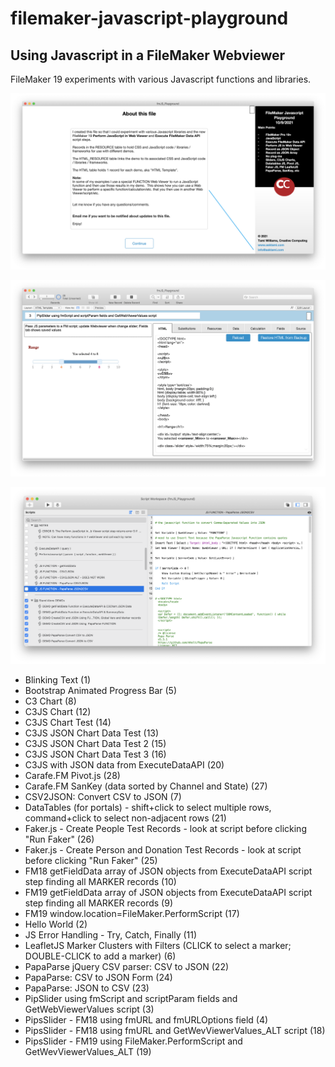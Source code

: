 # filemaker-javascript-playground

## Using Javascript in a FileMaker Webviewer

FileMaker 19 experiments with various Javascript functions and libraries.

![About](https://github.com/asktami/filemaker-javascript-playground/blob/main/screenshots/About.png)

![Main_Demos](https://github.com/asktami/filemaker-javascript-playground/blob/main/screenshots/Main_Demos.png)

![Other_Demos](https://github.com/asktami/filemaker-javascript-playground/blob/main/screenshots/Other_Demos.png)


<ul>
<li>Blinking Text (1)</li>
<li>Bootstrap Animated Progress Bar (5)</li>
<li>C3 Chart (8)</li>
<li>C3JS Chart (12)</li>
<li>C3JS Chart Test  (14)</li>
<li>C3JS JSON Chart Data Test (13)</li>
<li>C3JS JSON Chart Data Test 2  (15)</li>
<li>C3JS JSON Chart Data Test 3 (16)</li>
<li>C3JS with JSON data from ExecuteDataAPI (20)</li>
<li>Carafe.FM Pivot.js (28)</li>
<li>Carafe.FM SanKey (data sorted by Channel and State) (27)</li>
<li>CSV2JSON: Convert CSV to JSON (7)</li>
<li>DataTables (for portals) - shift+click to select multiple rows, command+click to select non-adjacent rows (21)</li>
<li>Faker.js - Create People Test Records  - look at script before clicking "Run Faker" (26)</li>
<li>Faker.js - Create Person and Donation Test Records - look at script before clicking "Run Faker" (25)</li>
<li>FM18 getFieldData array of JSON objects from ExecuteDataAPI script step finding all MARKER records (10)</li>
<li>FM19 getFieldData array of JSON objects from ExecuteDataAPI script step finding all MARKER records (9)</li>
<li>FM19 window.location=FileMaker.PerformScript (17)</li>
<li>Hello World (2)</li>
<li>JS Error Handling - Try, Catch, Finally (11)</li>
<li>LeafletJS Marker Clusters with Filters (CLICK to select a marker; DOUBLE-CLICK to add a marker) (6)</li>
<li>PapaParse jQuery CSV parser: CSV to JSON (22)</li>
<li>PapaParse: CSV to JSON Form (24)</li>
<li>PapaParse: JSON to CSV (23)</li>
<li>PipSlider using fmScript and scriptParam fields and GetWebViewerValues script (3)</li>
<li>PipsSlider - FM18 using fmURL and fmURLOptions field (4)</li>
<li>PipsSlider - FM18 using fmURL and GetWevViewerValues_ALT script (18)</li>
<li>PipsSlider - FM19 using FileMaker.PerformScript and GetWevViewerValues_ALT (19)</li>
</ul>
